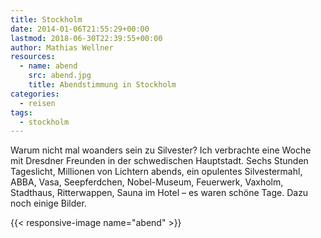```yaml
---
title: Stockholm
date: 2014-01-06T21:55:29+00:00
lastmod: 2018-06-30T22:39:55+00:00
author: Mathias Wellner
resources:
  - name: abend
    src: abend.jpg
    title: Abendstimmung in Stockholm
categories:
  - reisen
tags:
  - stockholm
---
```

Warum nicht mal woanders sein zu Silvester? Ich verbrachte eine Woche mit Dresdner Freunden in der schwedischen Hauptstadt. Sechs Stunden Tageslicht, Millionen von Lichtern abends, ein opulentes Silvestermahl, ABBA, Vasa, Seepferdchen, Nobel-Museum, Feuerwerk, Vaxholm, Stadthaus, Ritterwappen, Sauna im Hotel &#8211; es waren schöne Tage. Dazu noch einige Bilder.

<!--more-->

{{< responsive-image name="abend" >}}